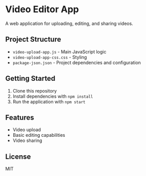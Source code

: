 # Video Editor App

A web application for uploading, editing, and sharing videos.

## Project Structure

- `video-upload-app.js` - Main JavaScript logic
- `video-upload-app-css.css` - Styling
- `package-json.json` - Project dependencies and configuration

## Getting Started

1. Clone this repository
2. Install dependencies with `npm install`
3. Run the application with `npm start`

## Features

- Video upload
- Basic editing capabilities
- Video sharing

## License

MIT 